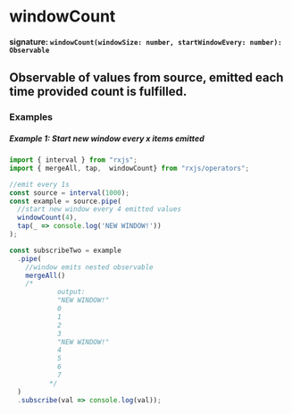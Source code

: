 # windowCount

#### signature: `windowCount(windowSize: number, startWindowEvery: number): Observable`

## Observable of values from source, emitted each time provided count is fulfilled.

### Examples

##### Example 1: Start new window every x items emitted

```ts
import { interval } from "rxjs";
import { mergeAll, tap,  windowCount} from "rxjs/operators";

//emit every 1s
const source = interval(1000);
const example = source.pipe(
  //start new window every 4 emitted values
  windowCount(4),
  tap(_ => console.log('NEW WINDOW!'))
);

const subscribeTwo = example
  .pipe(
    //window emits nested observable
    mergeAll()
    /*
            output:
            "NEW WINDOW!"
            0
            1
            2
            3
            "NEW WINDOW!"
            4
            5
            6
            7
          */
  )
  .subscribe(val => console.log(val));
```